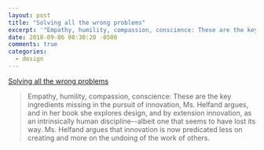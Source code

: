 ```yaml
---
layout: post
title: "Solving all the wrong problems"
excerpt: '"Empathy, humility, compassion, conscience: These are the key ingredients missing in the pursuit of innovation"'
date: 2018-09-06 08:30:20 -0500
comments: true
categories: 
  - design
---
```


[Solving all the wrong problems](https://www.nytimes.com/2016/07/10/opinion/sunday/solving-all-the-wrong-problems.html)

>Empathy, humility, compassion, conscience: These are the key ingredients missing in the pursuit of innovation, Ms. Helfand argues, and in her book she explores design, and by extension innovation, as an intrinsically human discipline--albeit one that seems to have lost its way. Ms. Helfand argues that innovation is now predicated less on creating and more on the undoing of the work of others.
